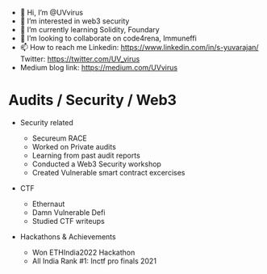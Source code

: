 - 👋 Hi, I’m @UVvirus
- 👀 I’m interested in web3 security
- 🌱 I’m currently learning Solidity, Foundary
- 💞️ I’m looking to collaborate on code4rena, Immuneffi
- 📫 How to reach me Linkedin: https://www.linkedin.com/in/s-yuvarajan/
                     Twitter: https://twitter.com/UV_virus
- Medium blog link: https://medium.com/UVvirus

# Audits / Security / Web3
- Security related
  - Secureum RACE
  - Worked on Private audits
  - Learning from past audit reports
  - Conducted a Web3 Security workshop
  - Created Vulnerable smart contract excercises

- CTF
  - Ethernaut
  - Damn Vulnerable Defi
  - Studied CTF writeups
  
- Hackathons & Achievements
  - Won ETHIndia2022 Hackathon
  - All India Rank #1: Inctf pro finals 2021

<!---
UVvirus/UVvirus is a ✨ special ✨ repository because its `README.md` (this file) appears on your GitHub profile.
You can click the Preview link to take a look at your changes.
--->
